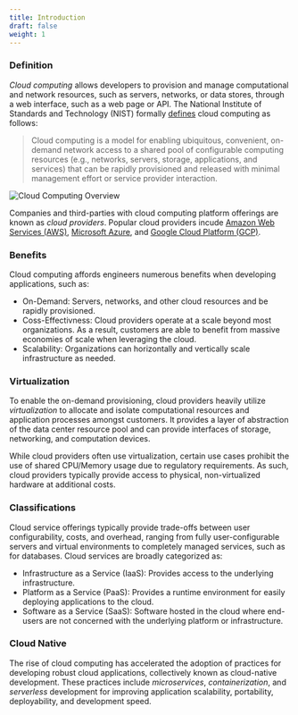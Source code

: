 ```yaml
---
title: Introduction
draft: false
weight: 1
---
```


### Definition

*Cloud computing* allows developers to provision and manage computational and network resources, such as servers, networks, or data stores, through a web interface, such as a web page or API.  The National Institute of Standards and Technology (NIST) formally [defines](https://csrc.nist.gov/publications/detail/sp/800-145/final) cloud computing as follows:

> Cloud computing is a model for enabling ubiquitous, convenient, on-demand network access to a shared pool of configurable computing resources (e.g., networks, servers, storage, applications, and services) that can be rapidly provisioned and released with minimal management effort or service provider interaction.

![Cloud Computing Overview](/images/cc/overview.png)  

Companies and third-parties with cloud computing platform offerings are known as *cloud providers*. Popular cloud providers incude [Amazon Web Services (AWS)](https://aws.amazon.com/), [Microsoft Azure](https://azure.microsoft.com/en-us/), and [Google Cloud Platform (GCP)](https://cloud.google.com/).

### Benefits

Cloud computing affords engineers numerous benefits when developing applications, such as:
- On-Demand: Servers, networks, and other cloud resources and be rapidly provisioned.
- Coss-Effectivness: Cloud providers operate at a scale beyond most organizations. As a result, customers are
able to benefit from massive economies of scale when leveraging the cloud.
- Scalability: Organizations can horizontally and vertically scale infrastructure as needed.

### Virtualization

To enable the on-demand provisioning, cloud providers heavily utilize _virtualization_ to allocate and isolate computational resources and application processes amongst customers. It provides a layer of abstraction of the data center resource pool and can provide interfaces of storage, networking, and computation devices. 

While cloud providers often use virtualization, certain use cases prohibit the use of shared CPU/Memory usage due to regulatory requirements. As such, cloud providers typically provide access to physical, non-virtualized hardware at additional costs.

### Classifications

Cloud service offerings typically provide trade-offs between user configurability, costs, and overhead, ranging from fully user-configurable servers and virtual environments to completely managed services, such as for databases. Cloud services are broadly categorized as:
- Infrastructure as a Service (IaaS): Provides access to the underlying infrastructure.
- Platform as a Service (PaaS): Provides a runtime environment for easily deploying applications to the cloud.
- Software as a Service (SaaS): Software hosted in the cloud where end-users are not concerned with the underlying platform or infrastructure.

### Cloud Native

The rise of cloud computing has accelerated the adoption of practices for developing robust cloud applications, collectively known as cloud-native development. These practices include _microservices_, _containerization_, and _serverless_ development for improving application scalability, portability, deployability, and development speed.
